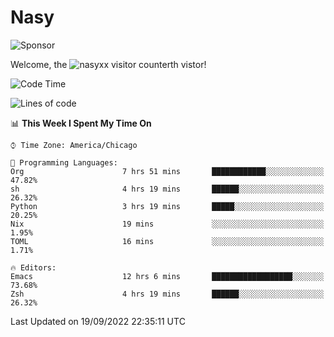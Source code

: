 # Nasy

<!--
<p align="center">
<img height="200" src="https://github-readme-stats.vercel.app/api?username=nasyxx&count_private=true&show_icons=true&theme=dracula&include_all_commits=true"/>
<img height="200" src="https://github-readme-stats.vercel.app/api/top-langs/?username=nasyxx&theme=dracula&hide=html,jupyter+notebook&count_private=true&show_icons=true"/>
</p>

  
----------------
-->

![Sponsor](https://img.shields.io/static/v1.svg?label=Sponsor&message=%E2%9D%A4&logo=GitHub&style=flat&color=pink)
 
Welcome, the ![nasyxx visitor counter](https://count.getloli.com/get/@nasyxx?theme=rule34)th vistor!
 
<!--START_SECTION:waka-->
![Code Time](http://img.shields.io/badge/Code%20Time-2%2C646%20hrs%208%20mins-blue)

![Lines of code](https://img.shields.io/badge/From%20Hello%20World%20I%27ve%20Written-5%20Million%20lines%20of%20code-blue)

📊 **This Week I Spent My Time On** 

```text
⌚︎ Time Zone: America/Chicago

💬 Programming Languages: 
Org                      7 hrs 51 mins       ████████████░░░░░░░░░░░░░   47.82% 
sh                       4 hrs 19 mins       ██████░░░░░░░░░░░░░░░░░░░   26.32% 
Python                   3 hrs 19 mins       █████░░░░░░░░░░░░░░░░░░░░   20.25% 
Nix                      19 mins             ░░░░░░░░░░░░░░░░░░░░░░░░░   1.95% 
TOML                     16 mins             ░░░░░░░░░░░░░░░░░░░░░░░░░   1.71%

🔥 Editors: 
Emacs                    12 hrs 6 mins       ██████████████████░░░░░░░   73.68% 
Zsh                      4 hrs 19 mins       ██████░░░░░░░░░░░░░░░░░░░   26.32%

```


 Last Updated on 19/09/2022 22:35:11 UTC
<!--END_SECTION:waka-->

<!-- ![visitors](https://visitor-badge.laobi.icu/badge?page_id=nasyxx.nasyxx) -->
